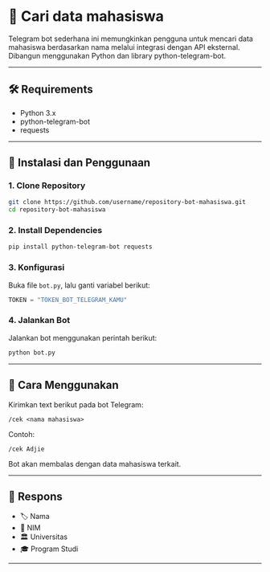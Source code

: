 # 🔎 Cari data mahasiswa

Telegram bot sederhana ini memungkinkan pengguna untuk mencari data mahasiswa berdasarkan nama melalui integrasi dengan API eksternal. Dibangun menggunakan Python dan library python-telegram-bot.

---

## 🛠️ Requirements

* Python 3.x
* python-telegram-bot
* requests

---

## 🚀 Instalasi dan Penggunaan

### 1. Clone Repository

```sh
git clone https://github.com/username/repository-bot-mahasiswa.git
cd repository-bot-mahasiswa
```

### 2. Install Dependencies

```sh
pip install python-telegram-bot requests
```

### 3. Konfigurasi

Buka file `bot.py`, lalu ganti variabel berikut:

```python
TOKEN = "TOKEN_BOT_TELEGRAM_KAMU"
```

### 4. Jalankan Bot

Jalankan bot menggunakan perintah berikut:

```sh
python bot.py
```

---

## 📖 Cara Menggunakan

Kirimkan text berikut pada bot Telegram:

```
/cek <nama mahasiswa>
```

Contoh:

```
/cek Adjie
```

Bot akan membalas dengan data mahasiswa terkait.

---

## 📌 Respons

* 🏷️ Nama
* 🔢 NIM
* 🏛️ Universitas
* 🎓 Program Studi

---


